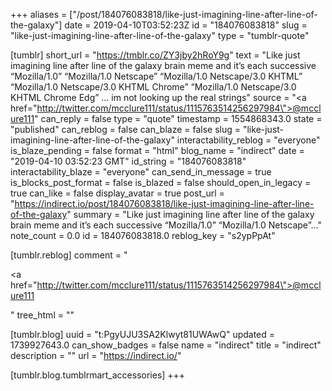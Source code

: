 +++
aliases = ["/post/184076083818/like-just-imagining-line-after-line-of-the-galaxy"]
date = 2019-04-10T03:52:23Z
id = "184076083818"
slug = "like-just-imagining-line-after-line-of-the-galaxy"
type = "tumblr-quote"

[tumblr]
short_url = "https://tmblr.co/ZY3jby2hRoY9g"
text = "Like just imagining line after line of the galaxy brain meme and it&rsquo;s each successive &ldquo;Mozilla/1.0&rdquo; &ldquo;Mozilla/1.0 Netscape&rdquo; &ldquo;Mozilla/1.0 Netscape/3.0 KHTML&rdquo; &ldquo;Mozilla/1.0 Netscape/3.0 KHTML Chrome&rdquo; &ldquo;Mozilla/1.0 Netscape/3.0 KHTML Chrome Edg&rdquo; … im not looking up the real strings"
source = "<a href=\"http://twitter.com/mcclure111/status/1115763514256297984\">@mcclure111</a>"
can_reply = false
type = "quote"
timestamp = 1554868343.0
state = "published"
can_reblog = false
can_blaze = false
slug = "like-just-imagining-line-after-line-of-the-galaxy"
interactability_reblog = "everyone"
is_blaze_pending = false
format = "html"
blog_name = "indirect"
date = "2019-04-10 03:52:23 GMT"
id_string = "184076083818"
interactability_blaze = "everyone"
can_send_in_message = true
is_blocks_post_format = false
is_blazed = false
should_open_in_legacy = true
can_like = false
display_avatar = true
post_url = "https://indirect.io/post/184076083818/like-just-imagining-line-after-line-of-the-galaxy"
summary = "Like just imagining line after line of the galaxy brain meme and it’s each successive “Mozilla/1.0” “Mozilla/1.0 Netscape”..."
note_count = 0.0
id = 184076083818.0
reblog_key = "s2ypPpAt"

[tumblr.reblog]
comment = "<p><a href=\"http://twitter.com/mcclure111/status/1115763514256297984\">@mcclure111</a></p>"
tree_html = ""

[tumblr.blog]
uuid = "t:PgyUJU3SA2Klwyt81UWAwQ"
updated = 1739927643.0
can_show_badges = false
name = "indirect"
title = "indirect"
description = ""
url = "https://indirect.io/"

[tumblr.blog.tumblrmart_accessories]
+++
